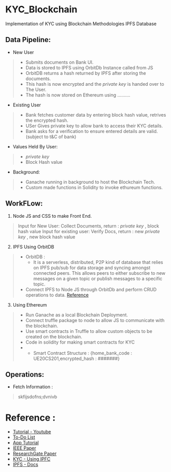 # KYC_Blockchain
Implementation of KYC using Blockchain Methodologies IPFS Database

## Data Pipeline:
- New User 
>  - Submits documents on Bank UI.
>  - Data is stored to IPFS using OrbitDb Instance called from JS
>  - OrbitDB returns a hash returned by IPFS after storing the documents.
>  - This hash is now encrypted and the *private key* is handed over to The User.
>  - The hash is now stored on Ethereum using ..........
- Existing User
>  - Bank fetches customer data by entering block hash value, retrives the encrypted hash.
>  - USer Gives private key to allow bank to access their KYC details.
>  - Bank asks for a verification to ensure entered details are valid.
>  (subject to t&C of bank)
- Values Held By User:
>  - *private key*
>  - Block Hash value 
- Background:
>  - Ganache running in background to host the Blockchain Tech.
>  - Custom made functions in Solidity to invoke ethureum functions. 


## WorkFLow:
1. Node JS and CSS to make Front End.
> Input for New User: Collect Documents, return : *private key* , block hash value
> Input for existing user: Verify Docs, return : new *private key* , new block hash value


2. IPFS Using OrbitDB
>   - OrbitDB : 
>     - It is a serverless, distributed, P2P kind of database that relies on IPFS pub/sub for data storage and syncing amongst connected peers. This allows peers to either subscribe to new messages on a given topic or publish messages to a specific topic.
>   - Connect IPFS to Node JS through OrbitDb and perform CRUD operations to data. [Reference](https://blog.logrocket.com/guide-to-orbitdb-node-js/)

3. Using Ethereum 
>  - Run Ganache as a local Blockchain Deployment.
>  - Connect truffle package to node to allow JS to communicate with the blockchain.
>  - Use smart contracts in Truffle to allow custom objects to be created on the blockchain.
>  - Code in solidity for making smart contracts for KYC
>  - - Smart Contract Structure : {home_bank_code : UE20CS201,encrypted_hash : #######}

## Operations:
  - Fetch Information :
>   skfijsdofns;dvnivb
 


# Reference : 
   - [Tutorial - Youtube](https://www.youtube.com/watch?v=coQ5dg8wM2o&t=2342s)
   - [To-Do List](https://github.com/dappuniversity/eth-todo-list) 
   - [App Tutorial](https://www.dappuniversity.com/articles/blockchain-app-tutorial)
   - [IEEE Paper](https://ieeexplore.ieee.org/document/9230987)
   - [ResearchGate Paper](https://www.researchgate.net/publication/340995551_Smart_KYC_Using_Blockchain_and_IPFS)
   - [KYC - Using IPFC](https://github.com/XinFinOrg/KYC-on-IPFS)
   - [IPFS - Docs](https://docs.ipfs.tech/)

    
